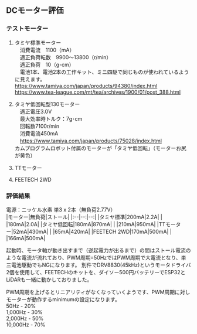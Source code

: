 ## DCモーター評価

### テストモーター

1. タミヤ標準モーター  
　消費電流　1100（mA）  
　適正負荷転数　9900～13800（r/min）  
　適正負荷　10（g-cm）  
　電池1本、電池2本の工作キット、ミニ四駆で同じものが使われているように見えます。  
  https://www.tamiya.com/japan/products/94380/index.html  
  https://www.tea-league.com/mt/tea/archives/1900/01/post_388.html  

2. タミヤ低回転型130モーター  
　適正電圧3.0V  
　最大効率時トルク：7g･cm  
　回転数7100r/min  
　消費電流450mA  
　https://www.tamiya.com/japan/products/75028/index.html  
  カムプログラムロボット付属のモーターが「タミヤ低回転」（モーターお尻が黄色）

3. TTモーター

4. FEETECH 2WD

### 評価結果

電源：ニッケル水素 単3 x 2本（無負荷2.77V）  
|モーター|無負荷|ストール|
|:--|--:|--:|
|タミヤ標準|200mA|2.2A|
| |180mA|2.0A|
|タミヤ低回転|180mA|870mA|
| |210mA|950mA|
|TTモーター|52mA|430mA|
| |65mA|420mA|
|FEETECH 2WD|170mA|500mA|
| |166mA|500mA|

起動時、モータ軸が動き出すまで（逆起電力が出るまで）の間はストール電流のような電流が流れており、PWM周期=50HzではPWM周期で大電流となり、単三電池駆動でもNGになります。
別件でDRV8830(45kHz)というモータドライバ2個を使用して、FEETECHのキットを、ダイソー500円バッテリーでESP32とLiDARも一緒に動かしておりました。

PWM周期を上げるとリニアリティがなくなっていくようです、PWM周期に対しモーターが動作するminimumの設定になります。  
50Hz - 20%  
1,000Hz - 30%  
2,000Hz - 50%  
10,000Hz - 70%  
